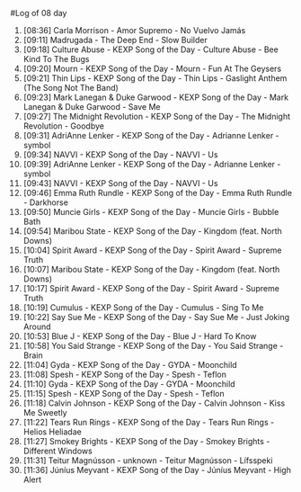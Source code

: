 #Log of 08 day

1. [08:36] Carla Morrison - Amor Supremo - No Vuelvo Jamás
1. [09:11] Madrugada - The Deep End - Slow Builder
1. [09:18] Culture Abuse - KEXP Song of the Day - Culture Abuse - Bee Kind To The Bugs
1. [09:20] Mourn - KEXP Song of the Day - Mourn - Fun At The Geysers
1. [09:21] Thin Lips - KEXP Song of the Day - Thin Lips - Gaslight Anthem (The Song Not The Band)
1. [09:23] Mark Lanegan & Duke Garwood - KEXP Song of the Day - Mark Lanegan & Duke Garwood - Save Me
1. [09:27] The Midnight Revolution - KEXP Song of the Day - The Midnight Revolution - Goodbye
1. [09:31] AdriAnne Lenker - KEXP Song of the Day - Adrianne Lenker - symbol
1. [09:34] NAVVI - KEXP Song of the Day - NAVVI - Us
1. [09:39] AdriAnne Lenker - KEXP Song of the Day - Adrianne Lenker - symbol
1. [09:43] NAVVI - KEXP Song of the Day - NAVVI - Us
1. [09:46] Emma Ruth Rundle - KEXP Song of the Day - Emma Ruth Rundle - Darkhorse
1. [09:50] Muncie Girls - KEXP Song of the Day - Muncie Girls - Bubble Bath
1. [09:54] Maribou State - KEXP Song of the Day - Kingdom (feat. North Downs)
1. [10:04] Spirit Award - KEXP Song of the Day - Spirit Award - Supreme Truth
1. [10:07] Maribou State - KEXP Song of the Day - Kingdom (feat. North Downs)
1. [10:17] Spirit Award - KEXP Song of the Day - Spirit Award - Supreme Truth
1. [10:19] Cumulus - KEXP Song of the Day - Cumulus - Sing To Me
1. [10:22] Say Sue Me - KEXP Song of the Day - Say Sue Me - Just Joking Around
1. [10:53] Blue J - KEXP Song of the Day - Blue J - Hard To Know
1. [10:58] You Said Strange - KEXP Song of the Day - You Said Strange - Brain
1. [11:04] Gyda - KEXP Song of the Day - GYDA - Moonchild
1. [11:08] Spesh - KEXP Song of the Day - Spesh - Teflon
1. [11:10] Gyda - KEXP Song of the Day - GYDA - Moonchild
1. [11:15] Spesh - KEXP Song of the Day - Spesh - Teflon
1. [11:18] Calvin Johnson - KEXP Song of the Day - Calvin Johnson - Kiss Me Sweetly
1. [11:22] Tears Run Rings - KEXP Song of the Day - Tears Run Rings - Helios Heliadae
1. [11:27] Smokey Brights - KEXP Song of the Day - Smokey Brights - Different Windows
1. [11:31] Teitur Magnússon - unknown - Teitur Magnússon - Lífsspeki
1. [11:36] Júníus Meyvant - KEXP Song of the Day - Júníus Meyvant - High Alert
